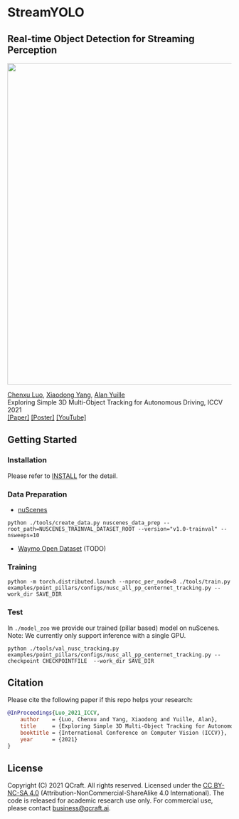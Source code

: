 # StreamYOLO

## Real-time Object Detection for Streaming Perception
<p align='left'>
  <img src='example.gif' width='721'/>
</p>

[Chenxu Luo](https://chenxuluo.github.io/), [Xiaodong Yang](https://xiaodongyang.org/), [Alan Yuille](https://www.cs.jhu.edu/~ayuille/) <br>
Exploring Simple 3D Multi-Object Tracking for Autonomous Driving, ICCV 2021<br>
[[Paper]](https://arxiv.org/pdf/2108.10312.pdf) [[Poster]](poster.pdf) [[YouTube]](https://www.youtube.com/watch?v=awK1O-wf_74)

## Getting Started
### Installation
Please refer to [INSTALL](INSTALL.md) for the detail.

### Data Preparation 
* [nuScenes](https://www.nuscenes.org)
```
python ./tools/create_data.py nuscenes_data_prep --root_path=NUSCENES_TRAINVAL_DATASET_ROOT --version="v1.0-trainval" --nsweeps=10
```
* [Waymo Open Dataset](https://waymo.com/open/) (TODO)

### Training
```
python -m torch.distributed.launch --nproc_per_node=8 ./tools/train.py examples/point_pillars/configs/nusc_all_pp_centernet_tracking.py --work_dir SAVE_DIR
```

### Test
In `./model_zoo` we provide our trained (pillar based) model on nuScenes.          
Note: We currently only support inference with a single GPU.
```
python ./tools/val_nusc_tracking.py examples/point_pillars/configs/nusc_all_pp_centernet_tracking.py --checkpoint CHECKPOINTFILE  --work_dir SAVE_DIR
```

## Citation
Please cite the following paper if this repo helps your research:
```bibtex
@InProceedings{Luo_2021_ICCV,
    author    = {Luo, Chenxu and Yang, Xiaodong and Yuille, Alan},
    title     = {Exploring Simple 3D Multi-Object Tracking for Autonomous Driving},
    booktitle = {International Conference on Computer Vision (ICCV)},
    year      = {2021}
}
```

## License
Copyright (C) 2021 QCraft. All rights reserved. Licensed under the [CC BY-NC-SA 4.0](https://creativecommons.org/licenses/by-nc-sa/4.0/legalcode) (Attribution-NonCommercial-ShareAlike 4.0 International). The code is released for academic research use only. For commercial use, please contact [business@qcraft.ai](business@qcraft.ai).

